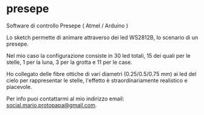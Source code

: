 # presepe
Software di controllo Presepe ( Atmel / Arduino )

Lo sketch permette di animare attraverso dei led WS2812B, lo scenario di un presepe. 

Nel mio caso la configurazione consiste in 30 led totali, 15 dei quali per le stelle, 1 per la luna, 3 per la grotta e 11 per le case.

Ho collegato delle fibre ottiche di vari diametri (0.25/0.5/0.75 mm) ai led del cielo per rappresentar le stelle, l'effetto è straordinariamente realistico e piacevole. 

Per info puoi contattarmi al mio indirizzo email: social.mario.protopapa@gmail.com.

